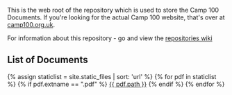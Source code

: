 
This is the web root of the repository which is used to store the Camp 100 Documents. If you're looking for the actual Camp 100 website, that's over at [camp100.org.uk](https://camp100.org.uk). 

For information about this repository - go and view the [repositories wiki](https://github.com/wcfolk/camp-100-docs/wiki)

## List of Documents

{% assign staticlist = site.static_files | sort: 'url'  %}
{% for pdf in staticlist %}
{% if pdf.extname == ".pdf" %}
<a href="{{ site.url }}{{ site.baseurl }}{{ pdf.path }}">{{ pdf.path }}</a>
{% endif %}
{% endfor %}